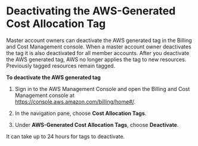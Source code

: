 # Deactivating the AWS\-Generated Cost Allocation Tag<a name="deactivate-built-in-tags"></a>

Master account owners can deactivate the AWS generated tag in the Billing and Cost Management console\. When a master account owner deactivates the tag it is also deactivated for all member accounts\. After you deactivate the AWS generated tag, AWS no longer applies the tag to new resources\. Previously tagged resources remain tagged\.

**To deactivate the AWS generated tag**

1. Sign in to the AWS Management Console and open the Billing and Cost Management console at [https://console\.aws\.amazon\.com/billing/home\#/](https://console.aws.amazon.com/billing/home)\.

1. In the navigation pane, choose **Cost Allocation Tags**\.

1. Under **AWS\-Generated Cost Allocation Tags**, choose **Deactivate**\.

It can take up to 24 hours for tags to deactivate\.